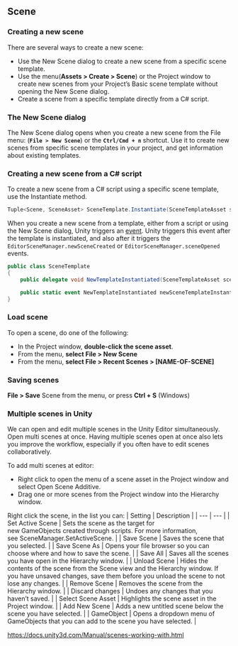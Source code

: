 ## Scene

### Creating a new scene
There are several ways to create a new scene:

- Use the New Scene dialog to create a new scene from a specific scene template.
- Use the menu(**Assets > Create > Scene**)  or the Project window to create new scenes from your Project’s Basic scene template without opening the New Scene dialog.
- Create a scene from a specific template directly from a C# script.


### The New Scene dialog
The New Scene dialog opens when you create a new scene from the File menu: (**`File > New Scene`**) or the **`Ctrl/Cmd + n`** shortcut. Use it to create new scenes from specific scene templates in your project, and get information about existing templates.


### Creating a new scene from a C# script

To create a new scene from a C# script using a specific scene template, use the Instantiate method.

```cs
Tuple<Scene, SceneAsset> SceneTemplate.Instantiate(SceneTemplateAsset sceneTemplate, bool loadAdditively, string newSceneOutputPath = null);
```

When you create a new scene from a template, either from a script or using the New Scene dialog, Unity triggers an [event](./https://docs.unity3d.com/ScriptReference/SceneTemplate.SceneTemplateService.html). Unity triggers this event after the template is instantiated, and also after it triggers the `EditorSceneManager.newSceneCreated` or `EditorSceneManager.sceneOpened` events.

```cs
public class SceneTemplate
{
    public delegate void NewTemplateInstantiated(SceneTemplateAsset sceneTemplateAsset, Scene scene, SceneAsset sceneAsset, bool additiveLoad);

    public static event NewTemplateInstantiated newSceneTemplateInstantiated;
}
```

### Load scene
To open a scene, do one of the following:

- In the Project window, **double-click the scene asset**.
- From the menu, **select File > New Scene**
- From the menu, **select File > Recent Scenes > [NAME-OF-SCENE]**

### Saving scenes
**File > Save** Scene from the menu, or press **Ctrl + S** (Windows)

### Multiple scenes in Unity
We can open and edit multiple scenes in the Unity Editor simultaneously. Open multi scenes at once.
Having multiple scenes open at once also lets you improve the workflow, especially if you often have to edit scenes collaboratively.

To add multi scenes at editor: 

- Right click to open the menu of a scene asset in the Project window and select Open Scene Additive.
- Drag one or more scenes from the Project window into the Hierarchy window.

Right click the scene, in the list you can:
| Setting | Description |
| --- | --- |
| Set Active Scene | Sets the scene as the target for new GameObjects created through scripts. For more information, see SceneManager.SetActiveScene. |
| Save Scene | Saves the scene that you selected. |
| Save Scene As | Opens your file browser so you can choose where and how to save the scene. |
| Save All | Saves all the scenes you have open in the Hierarchy window. |
| Unload Scene | Hides the contents of the scene from the Scene view and the Hierarchy window. If you have unsaved changes, save them before you unload the scene to not lose any changes. |
| Remove Scene | Removes the scene from the Hierarchy window. |
| Discard changes | Undoes any changes that you haven’t saved. |
| Select Scene Asset | Highlights the scene asset in the Project window. |
| Add New Scene | Adds a new untitled scene below the scene you have selected. |
| GameObject | Opens a dropdown menu of GameObjects that you can add to the scene you have selected. |


https://docs.unity3d.com/Manual/scenes-working-with.html

